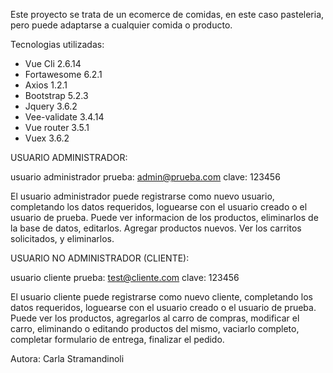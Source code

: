 Este proyecto se trata de un ecomerce de comidas, en este caso pasteleria, pero puede adaptarse a cualquier comida o producto.

Tecnologias utilizadas:
- Vue Cli 2.6.14
- Fortawesome 6.2.1
- Axios 1.2.1
- Bootstrap 5.2.3
- Jquery 3.6.2
- Vee-validate 3.4.14
- Vue router 3.5.1
- Vuex 3.6.2

USUARIO ADMINISTRADOR:

usuario administrador prueba: admin@prueba.com
clave: 123456

El usuario administrador puede registrarse como nuevo usuario, completando los datos requeridos, loguearse con el usuario creado o el usuario de prueba.
Puede ver informacion de los productos, eliminarlos de la base de datos, editarlos. Agregar productos nuevos. Ver los carritos solicitados, y eliminarlos.

USUARIO NO ADMINISTRADOR (CLIENTE):

usuario cliente prueba: test@cliente.com
clave: 123456

El usuario cliente puede registrarse como nuevo cliente, completando los datos requeridos, loguearse con el usuario creado o el usuario de prueba.
Puede ver los productos, agregarlos al carro de compras, modificar el carro, eliminando o editando productos del mismo, vaciarlo completo, completar formulario de entrega, finalizar el pedido.

Autora: Carla Stramandinoli
